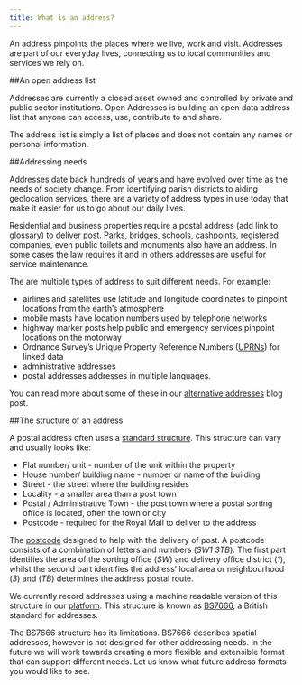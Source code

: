 ```yaml
---
title: What is an address?
---
```


An address pinpoints the places where we live, work and visit. Addresses are part of our everyday lives, connecting us to local communities and services we rely on.

##An open address list

Addresses are currently a closed asset owned and controlled by private and public sector institutions. Open Addresses is building an open data address list that anyone can access, use, contribute to and share.

The address list is simply a list of places and does not contain any names or personal information.

##Addressing needs

Addresses date back hundreds of years and have evolved over time as the needs of society change. From identifying parish districts to aiding geolocation services, there are a variety of address types in use today that make it easier for us to go about our daily lives.

Residential and business properties require a postal address (add link to glossary) to deliver post. Parks, bridges, schools, cashpoints, registered companies, even public toilets and monuments also have an address. In some cases the law requires it and in others addresses are useful for service maintenance.

The are multiple types of address to suit different needs. For example:

* airlines and satellites use latitude and longitude coordinates to pinpoint locations from the earth’s atmosphere
* mobile masts have location numbers used by telephone networks
* highway marker posts help public and emergency services pinpoint locations on the motorway
* Ordnance Survey’s Unique Property Reference Numbers ([UPRNs](https://alpha.openaddressesuk.org/news/2015/04/20/bcs-press-release)) for linked data
* administrative addresses
* postal addresses addresses in multiple languages.

You can read more about some of these in our [alternative addresses](https://alpha.openaddressesuk.org/blog/2015/04/28/better-addresses-3) blog post.

##The structure of an address

A postal address often uses a [standard structure](https://sorting-office.openaddressesuk.org/). This structure can vary and usually looks like:

* Flat number/ unit - number of the unit within the property
* House number/ building name - number or name of the building 
* Street - the street where the building resides
* Locality - a smaller area than a post town
* Postal / Administrative Town - the post town where a postal sorting office is located, often the town or city
* Postcode - required for the Royal Mail to deliver to the address

The [postcode](http://www.royalmail.com/delivery/mail-advice/postcodes-addresses-explained&quot%3B&gt%3B) designed to help with the delivery of post. A postcode consists of a combination of letters and numbers (*SW1 3TB*). The first part identifies the area of the sorting office (*SW*) and delivery office district (*1*), whilst the second part identifies the address’ local area or neighbourhood (*3*) and (*TB*) determines the address postal route.

We currently record addresses using a machine readable version of this structure in our [platform](https://alpha.openaddressesuk.org/developers/docs). This structure is known as [BS7666](http://www.iahub.net/docs/1183553456634.pdf), a British standard for addresses.

The BS7666 structure has its limitations. BS7666 describes spatial addresses, however is not designed for other addressing needs. In the future we will work towards creating a more flexible and extensible format that can support different needs. Let us know what future address formats you would like to see.

